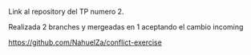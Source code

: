 Link al repository del TP numero 2.

Realizada 2 branches y mergeadas en 1 aceptando el cambio incoming

https://github.com/NahuelZa/conflict-exercise
